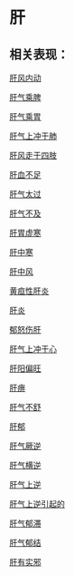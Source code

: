 # 肝## 相关表现： [肝风内动](https://www.gmzyjc.com/search/result?wd=肝风内动)[肝气乘脾](https://www.gmzyjc.com/search/result?wd=肝气乘脾)[肝气乘胃](https://www.gmzyjc.com/search/result?wd=肝气乘胃)[肝气上冲于肺](https://www.gmzyjc.com/search/result?wd=肝气上冲于肺)[肝风走于四肢](https://www.gmzyjc.com/search/result?wd=肝风走于四肢)[肝血不足](https://www.gmzyjc.com/search/result?wd=肝血不足)[肝气太过](https://www.gmzyjc.com/search/result?wd=肝气太过)[肝气不及](https://www.gmzyjc.com/search/result?wd=肝气不及)[肝胃虚寒](https://www.gmzyjc.com/search/result?wd=肝胃虚寒)[肝中寒](https://www.gmzyjc.com/search/result?wd=肝中寒)[肝中风](https://www.gmzyjc.com/search/result?wd=肝中风)[黄疸性肝炎](https://www.gmzyjc.com/search/result?wd=黄疸性肝炎)[肝炎](https://www.gmzyjc.com/search/result?wd=肝炎)[郁怒伤肝](https://www.gmzyjc.com/search/result?wd=郁怒伤肝)[肝气上冲于心](https://www.gmzyjc.com/search/result?wd=肝气上冲于心)[肝阳偏旺](https://www.gmzyjc.com/search/result?wd=肝阳偏旺)[肝痹](https://www.gmzyjc.com/search/result?wd=肝痹)[肝气不舒](https://www.gmzyjc.com/search/result?wd=肝气不舒)[肝郁](https://www.gmzyjc.com/search/result?wd=肝郁)[肝气厥逆](https://www.gmzyjc.com/search/result?wd=肝气厥逆)[肝气横逆](https://www.gmzyjc.com/search/result?wd=肝气横逆)[肝气上逆](https://www.gmzyjc.com/search/result?wd=肝气上逆)[肝气上逆引起的](https://www.gmzyjc.com/search/result?wd=肝气上逆引起的)[肝气郁滞](https://www.gmzyjc.com/search/result?wd=肝气郁滞)[肝气郁结](https://www.gmzyjc.com/search/result?wd=肝气郁结)[肝有实邪](https://www.gmzyjc.com/search/result?wd=肝有实邪)